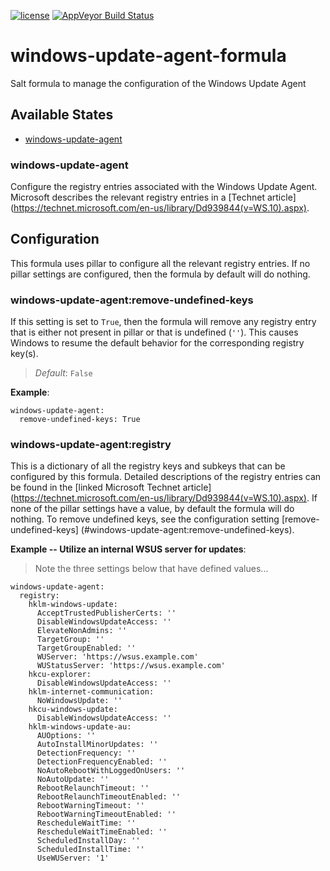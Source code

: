 [![license](https://img.shields.io/github/license/plus3it/windows-update-agent-formula.svg)](./LICENSE)
[![AppVeyor Build Status](https://ci.appveyor.com/api/projects/status/github/plus3it/windows-update-agent-formula?branch=master&svg=true)](https://ci.appveyor.com/project/plus3it/windows-update-agent-formula)

# windows-update-agent-formula
Salt formula to manage the configuration of the Windows Update Agent


## Available States

- [windows-update-agent](#windows-update-agent)


### windows-update-agent

Configure the registry entries associated with the Windows Update Agent.
Microsoft describes the relevant registry entries in a [Technet article]
(https://technet.microsoft.com/en-us/library/Dd939844(v=WS.10).aspx).


## Configuration

This formula uses pillar to configure all the relevant registry entries. If no
pillar settings are configured, then the formula by default will do nothing.


### windows-update-agent:remove-undefined-keys

If this setting is set to `True`, then the formula will remove any registry
entry that is either not present in pillar or that is undefined (`''`). This
causes Windows to resume the default behavior for the corresponding registry
key(s).

>*Default*: `False`

**Example**:

```
windows-update-agent:
  remove-undefined-keys: True
```


### windows-update-agent:registry

This is a dictionary of all the registry keys and subkeys that can be
configured by this formula. Detailed descriptions of the registry entries can
be found in the [linked Microsoft Technet article]
(https://technet.microsoft.com/en-us/library/Dd939844(v=WS.10).aspx). If none
of the pillar settings have a value, by default the formula will do nothing.
To remove undefined keys, see the configuration setting [remove-undefined-keys]
(#windows-update-agent:remove-undefined-keys).

**Example -- Utilize an internal WSUS server for updates**:
>Note the three settings below that have defined values...

```
windows-update-agent:
  registry:
    hklm-windows-update:
      AcceptTrustedPublisherCerts: ''
      DisableWindowsUpdateAccess: ''
      ElevateNonAdmins: ''
      TargetGroup: ''
      TargetGroupEnabled: ''
      WUServer: 'https://wsus.example.com'
      WUStatusServer: 'https://wsus.example.com'
    hkcu-explorer:
      DisableWindowsUpdateAccess: ''
    hklm-internet-communication:
      NoWindowsUpdate: ''
    hkcu-windows-update:
      DisableWindowsUpdateAccess: ''
    hklm-windows-update-au:
      AUOptions: ''
      AutoInstallMinorUpdates: ''
      DetectionFrequency: ''
      DetectionFrequencyEnabled: ''
      NoAutoRebootWithLoggedOnUsers: ''
      NoAutoUpdate: ''
      RebootRelaunchTimeout: ''
      RebootRelaunchTimeoutEnabled: ''
      RebootWarningTimeout: ''
      RebootWarningTimeoutEnabled: ''
      RescheduleWaitTime: ''
      RescheduleWaitTimeEnabled: ''
      ScheduledInstallDay: ''
      ScheduledInstallTime: ''
      UseWUServer: '1'
```
